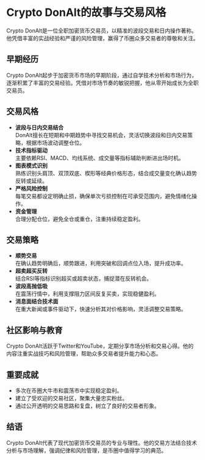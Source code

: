 # Crypto DonAlt的故事与交易风格

Crypto DonAlt是一位全职加密货币交易员，以精准的波段交易和日内操作著称。他凭借丰富的实战经验和严谨的风险管理，赢得了币圈众多交易者的尊敬和关注。

## 早期经历

Crypto DonAlt起步于加密货币市场的早期阶段，通过自学技术分析和市场行为，逐渐积累了丰富的交易经验。凭借对市场节奏的敏锐把握，他从零开始成长为全职交易员。

## 交易风格

- **波段与日内交易结合**  
  DonAlt擅长在短期和中期趋势中寻找交易机会，灵活切换波段和日内交易策略，根据市场波动调整仓位。  
- **技术指标驱动**  
  主要依赖RSI、MACD、均线系统、成交量等指标辅助判断进出场时机。  
- **图表模式识别**  
  熟练识别头肩顶、双顶双底、楔形等经典价格形态，结合成交量变化确认趋势反转或延续。  
- **严格风险控制**  
  每笔交易都设定明确止损，确保单次亏损控制在可承受范围内，避免情绪化操作。  
- **资金管理**  
  合理分配仓位，避免全仓或重仓，注重持续稳定盈利。

## 交易策略

- **顺势交易**  
  在确认趋势明确后，顺势跟进，利用突破和回调点位入场，提升成功率。  
- **超卖超买反转**  
  结合RSI等指标识别超买或超卖状态，捕捉潜在反转机会。  
- **波段高抛低吸**  
  在震荡行情中，利用支撑阻力区间反复买卖，实现稳健盈利。  
- **消息面结合技术面**  
  在重大新闻或事件驱动下，快速分析其对价格影响，灵活调整交易策略。

## 社区影响与教育

Crypto DonAlt活跃于Twitter和YouTube，定期分享市场分析和交易心得。他的内容注重实战技巧和风险管理，帮助众多交易者提升能力和心态。

## 重要成就

- 多次在币圈大牛市和震荡市中实现稳定盈利。  
- 建立了受欢迎的交易社区，聚集大量忠实粉丝。  
- 通过公开透明的交易思路和复盘，树立了良好的交易者形象。

## 结语

Crypto DonAlt代表了现代加密货币交易员的专业与理性。他的交易方法结合技术分析与市场理解，强调纪律和风险管理，是币圈中值得学习的典范。

